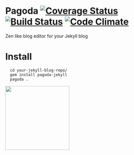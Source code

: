 Pagoda     [![Coverage Status](https://coveralls.io/repos/alagu/pagoda/badge.png?branch=master)](https://coveralls.io/r/alagu/pagoda) [![Build Status](https://travis-ci.org/alagu/pagoda.png?branch=master)](https://travis-ci.org/alagu/pagoda) [![Code Climate](https://codeclimate.com/github/alagu/pagoda.png)](https://codeclimate.com/github/alagu/pagoda)
=========
Zen like blog editor for your Jekyll blog

Install
=======

```
  cd your-jekyll-blog-repo/
  gem install pagoda-jekyll
  pagoda .
```


<img src="http://openclipart.org/people/Silveira/pagoda.svg" width="200"/>

